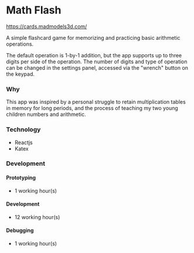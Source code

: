# Math Flash

https://cards.madmodels3d.com/

A simple flashcard game for memorizing and practicing basic arithmetic operations.

The default operation is 1-by-1 addition, but the app supports up to three digits per side of the operation. The number of digits and type of operation can be changed in the settings panel, accessed via the "wrench" button on the keypad.

### Why

This app was inspired by a personal struggle to retain multiplication tables in memory for long periods, and the process of teaching my two young children numbers and arithmetic.

### Technology

* Reactjs
* Katex

### Development

#### Prototyping
* 1 working hour(s)

#### Development
* 12 working hour(s)

#### Debugging
* 1 working hour(s)
